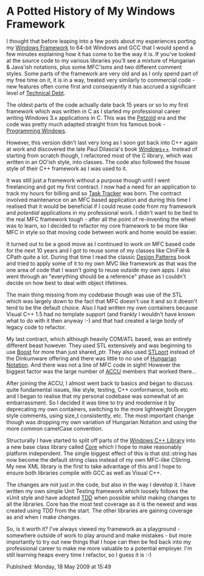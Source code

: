 # A Potted History of My Windows Framework

I thought that before leaping into a few posts about my experiences porting my [Windows Framework](http://www.cix.co.uk/~gort/win32.htm#WCL) to 64-bit Windows and GCC that I would spend a few minutes explaining how it has come to be the way it is. If you've looked at the source code to my various libraries you'll see a mixture of Hungarian & Java'ish notations, plus some MFC'isms and two different comment styles. Some parts of the framework are very old and as I only spend part of my free time on it, it is in a way, treated very similarly to commercial code - new features often come first and consequently it has accrued a significant level of [Technical Debt](http://c2.com/cgi/wiki?TechnicalDebt).

The oldest parts of the code actually date back 15 years or so to my first framework which was written in C as I started my professional career writing Windows 3.x applications in C. This was the [Petzold](http://www.charlespetzold.com/) era and the code was pretty much adapted straight from his famous book - [Programming Windows](http://www.amazon.co.uk/Programming-Windows-Charles-Petzold/dp/1556153953/ref=sr_1_22?ie=UTF8&s=books&qid=1242745260&sr=8-22).

However, this version didn't last very long as I soon got back into C++ again at work and discovered the late Paul Dilascia's book [Windows++](http://www.dilascia.com/wpp.htm). Instead of starting from scratch though, I refactored most of the C library, which was written in an OO'ish style, into classes. The code also followed the house style of their C++ framework as I was used to it.

It was still just a framework without a purpose though until I went freelancing and got my first contract. I now had a need for an application to track my hours for billing and so [Task Tracker](http://www.cix.co.uk/~gort/win16.htm#TaskTracker) was born. The contract involved maintenance on an MFC based application and during this time I realised that it would be beneficial if I could reuse code from my framework and _potential_ applications in my professional work. I didn't want to be tied to the real MFC framework tough - after all the point of re-inventing the wheel was to learn, so I decided to refactor my core framework to be more like MFC in style so that moving code between work and home would be easier.

It turned out to be a good move as I continued to work on MFC based code for the next 10 years and I got to reuse some of my classes like CIniFile & CPath quite a lot. During that time I read the classic [Design Patterns](http://en.wikipedia.org/wiki/Design_Patterns_(book)) book and tried to apply some of it to my own MVC like framework as that was the one area of code that I wasn't going to reuse outside my own apps. I also went through an "everything should be a reference" phase as I couldn't decide on how best to deal with object lifetimes.

The main thing missing from my codebase though was use of the STL which was largely down to the fact that MFC doesn't use it and so it doesn't tend to be the default choice. Also I had written my own containers because Visual C++ 1.5 had no template support (and frankly I wouldn't have known what to do with it then anyway :-) and that had created a large body of legacy code to refactor.

My last contract, which although heavily COM/ATL based, was an entirely different beast however. They used STL extensively and was beginning to use [Boost](http://www.boost.org/) for more than just shared_ptr. They also used [STLport](http://www.stlport.org/) instead of the Dinkumware offering and there was little to no use of [Hungarian Notation](http://en.wikipedia.org/wiki/Hungarian_Notation). And there was not a line of MFC code in sight! However the biggest factor was the large number of [ACCU](http://chrisoldwood.blogspot.com/2009/05/who-is-accu.html) members that worked there...

After joining the ACCU, I almost went back to basics and began to discuss quite fundamental issues, like style, testing, C++ conformance, tools etc and I began to realise that my personal codebase was somewhat of an embarrassment. So I decided it was time to try and modernise it by deprecating my own containers, switching to the more lightweight Doxygen style comments, using size_t consistently, etc. The most important change though was dropping my own variation of Hungarian Notation and using the more common camelCase convention.

Structurally I have started to split off parts of the [Windows C++ Library](http://www.cix.co.uk/~gort/win32.htm#WCL) into a new base class library called [Core](http://www.cix.co.uk/~gort/win32.htm#Core) which I hope to make reasonably platform independent. The single biggest effect of this is that std::string has now become the default string class instead of my own MFC-like CString. My new XML library is the first to take advantage of this and I hope to ensure both libraries compile with GCC as well as Visual C++.

The changes are not just in the code, but also in the way I develop it. I have written my own simple Unit Testing framework which loosely follows the xUnit style and have adopted [TDD](http://en.wikipedia.org/wiki/Test-driven_development) when possible whilst making changes to all the libraries. Core has the most test coverage as it is the newest and was created using TDD from the start. The other libraries are gaining coverage as and when I make changes.

So, is it worth it? I've always viewed my framework as a playground - somewhere outside of work to play around and make mistakes - but more importantly to try out new things that I hope can then be fed back into my professional career to make me more valuable to a potential employer. I'm still learning heaps every time I refactor, so I guess it is :-)


Published: Monday, 18 May 2009 at 15:49

